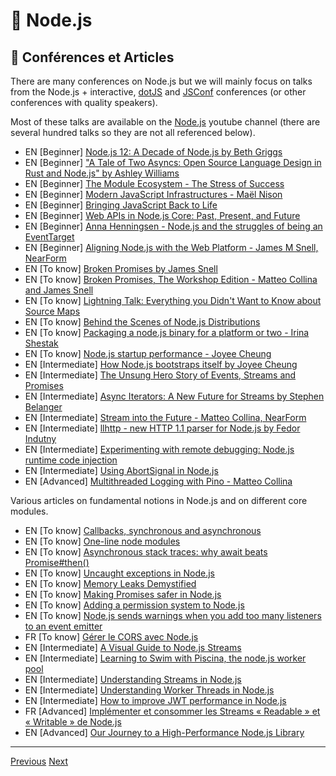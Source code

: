 # 🐢 Node.js

## 📰 Conférences et Articles

There are many conferences on Node.js but we will mainly focus on talks from the Node.js + interactive, [dotJS](https://www.youtube.com/user/dotconferences/playlists) and [JSConf](https://www.youtube.com/channel/UCzoVCacndDCfGDf41P-z0iA) conferences (or other conferences with quality speakers).

Most of these talks are available on the [Node.js](https://www.youtube.com/channel/UCQPYJluYC_sn_Qz_XE-YbTQ) youtube channel (there are several hundred talks so they are not all referenced below).

- EN  [Beginner] [Node.js 12: A Decade of Node.js by Beth Griggs](https://www.youtube.com/watch?v=HP4N0u_dEgI&list=PLfMzBWSH11xZPfWcC0DqFqKo_reMP58mw&index=53)
- EN  [Beginner] ["A Tale of Two Asyncs: Open Source Language Design in Rust and Node.js" by Ashley Williams](https://www.youtube.com/watch?v=aGJTXdXQN2o)
- EN  [Beginner] [The Module Ecosystem - The Stress of Success](https://www.youtube.com/watch?v=swHbRSzDZxY&feature=emb_logo)
- EN  [Beginner] [Modern JavaScript Infrastructures - Maël Nison](https://www.youtube.com/watch?v=F5OjiN9OcdQ&list=PL0CdgOSSGlBalMPxFFycq7OIqQF8cJS28&index=20)
- EN  [Beginner] [Bringing JavaScript Back to Life](https://www.youtube.com/watch?v=XQIo9knnb2s)
- EN  [Beginner] [Web APIs in Node.js Core: Past, Present, and Future](https://www.youtube.com/watch?v=ceiUozUFF3Y&list=PL37ZVnwpeshHwJPVBqEnZild7QHWhdufu&index=41)
- EN  [Beginner] [Anna Henningsen - Node.js and the struggles of being an EventTarget](https://www.youtube.com/watch?v=SOPC3aLoD4U&list=PL0CdgOSSGlBalMPxFFycq7OIqQF8cJS28&index=10)
- EN  [Beginner] [Aligning Node.js with the Web Platform - James M Snell, NearForm](https://www.youtube.com/watch?v=6EDaayYnw6M)
- EN  [To know] [Broken Promises by James Snell](https://www.youtube.com/watch?v=XV-u_Ow47s0&feature=emb_logo)
- EN  [To know] [Broken Promises, The Workshop Edition - Matteo Collina and James Snell](https://www.youtube.com/watch?v=yRyfr1Qcf34&list=PLyspMSh4XhLP-mqulUMcaqTbLo-ZJxSX5&index=11)
- EN  [To know] [Lightning Talk: Everything you Didn't Want to Know about Source Maps](https://www.youtube.com/watch?v=JuKIUYi8-Ec)
- EN  [To know] [Behind the Scenes of Node.js Distributions](https://www.youtube.com/watch?v=1nYswjtEUvE&list=PLyspMSh4XhLP-mqulUMcaqTbLo-ZJxSX5&index=13)
- EN  [To know] [Packaging a node.js binary for a platform or two - Irina Shestak](https://www.youtube.com/watch?v=1t1VgMaEs0I&list=PL0CdgOSSGlBalMPxFFycq7OIqQF8cJS28&index=21)
- EN  [To know] [Node.js startup performance - Joyee Cheung](https://www.youtube.com/watch?v=G36lrPrF09c&list=PL0CdgOSSGlBalMPxFFycq7OIqQF8cJS28&index=18)
- EN  [Intermediate] [How Node.js bootstraps itself by Joyee Cheung](https://www.youtube.com/watch?v=bwiLlcGvFEk&list=PLfMzBWSH11xZPfWcC0DqFqKo_reMP58mw&index=52)
- EN  [Intermediate] [The Unsung Hero Story of Events, Streams and Promises](https://www.youtube.com/watch?v=qOHgQAV2ydo)
- EN  [Intermediate] [Async Iterators: A New Future for Streams by Stephen Belanger](https://www.youtube.com/watch?v=YVdw1MDHVZs&list=PLfMzBWSH11xZPfWcC0DqFqKo_reMP58mw&index=37)
- EN  [Intermediate] [Stream into the Future - Matteo Collina, NearForm](https://www.youtube.com/watch?v=dEFdt_6fW-0&feature=emb_logo)
- EN  [Intermediate] [llhttp - new HTTP 1.1 parser for Node.js by Fedor Indutny](https://www.youtube.com/watch?v=x3k_5Mi66sY&list=PL37ZVnwpeshHwJPVBqEnZild7QHWhdufu&index=15)
- EN  [Intermediate] [Experimenting with remote debugging: Node.js runtime code injection](https://blog.sqreen.com/remote-debugging-nodejs-runtime-code-injection/)
- EN  [Intermediate] [Using AbortSignal in Node.js](https://www.nearform.com/blog/using-abortsignal-in-node-js/)
- EN  [Advanced] [Multithreaded Logging with Pino - Matteo Collina](https://www.youtube.com/watch?v=vETUVN-KEgc)

Various articles on fundamental notions in Node.js and on different core modules.

- EN  [To know] [Callbacks, synchronous and asynchronous](https://blog.ometer.com/2011/07/24/callbacks-synchronous-and-asynchronous/)
- EN  [To know] [One-line node modules](https://github.com/sindresorhus/ama/issues/10)
- EN  [To know] [Asynchronous stack traces: why await beats Promise#then()](https://mathiasbynens.be/notes/async-stack-traces)
- EN  [To know] [Uncaught exceptions in Node.js](https://joyeecheung.github.io/blog/2019/08/25/uncaught-exceptions-in-node-js/)
- EN  [To know] [Memory Leaks Demystified](https://nodesource.com/blog/memory-leaks-demystified)
- EN  [To know] [Making Promises safer in Node.js](https://www.nearform.com/blog/making-promises-safer-in-node-js/)
- EN  [To know] [Adding a permission system to Node.js](https://www.nearform.com/blog/adding-a-permission-system-to-node-js/)
- EN  [To know] [Node.js sends warnings when you add too many listeners to an event emitter](https://www.stefanjudis.com/today-i-learned/nodejs-sends-warnings-when-you-add-too-many-listeners-to-an-event-emitter/)
- FR  [To know] [Gérer le CORS avec Node.js](https://boutdecode.fr/article/cors-avec-nodejs)
- EN  [Intermediate] [A Visual Guide to Node.js Streams](https://blog.insiderattack.net/a-visual-guide-to-nodejs-streams-9d2d594a9bf5)
- EN  [Intermediate] [Learning to Swim with Piscina, the node.js worker pool](https://www.nearform.com/blog/learning-to-swim-with-piscina-the-node-js-worker-pool/)
- EN  [Intermediate] [Understanding Streams in Node.js](https://nodesource.com/blog/understanding-streams-in-nodejs)
- EN  [Intermediate] [Understanding Worker Threads in Node.js](https://nodesource.com/blog/worker-threads-nodejs)
- EN  [Intermediate] [How to improve JWT performance in Node.js](https://www.nearform.com/blog/improve-json-web-tokens-performance-in-node-js/)
- FR  [Advanced] [Implémenter et consommer les Streams « Readable » et « Writable » de Node.js](https://blog.engineering.publicissapient.fr/2020/02/19/implementer-et-consommer-les-streams-readable-et-writable-de-node-js/)
- EN  [Advanced] [Our Journey to a High-Performance Node.js Library](https://hazelcast.com/blog/our-journey-to-a-high-performance-node-js-library/)

---

[Previous](./node-http-ecosystem.md)
[Next](./event-loop.md)